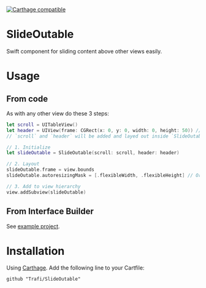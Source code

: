 [![Carthage compatible](https://img.shields.io/badge/Carthage-compatible-4BC51D.svg?style=flat)](https://github.com/Carthage/Carthage)

# SlideOutable
Swift component for sliding content above other views easily.

# Usage

## From code

As with any other view do these 3 steps:

```swift
let scroll = UITableView()
let header = UIView(frame: CGRect(x: 0, y: 0, width: 0, height: 50)) // header's `frame.height` will not change.
// `scroll` and `header` will be added and layed out inside `SlideOutable` instance.

// 1. Initialize
let slideOutable = SlideOutable(scroll: scroll, header: header)

// 2. Layout
slideOutable.frame = view.bounds
slideOutable.autoresizingMask = [.flexibleWidth, .flexibleHeight] // Or use constraints

// 3. Add to view hierarchy
view.addSubview(slideOutable)

```

## From Interface Builder
See [example project](/Example/SlideOutable).

# Installation
Using [Carthage](https://github.com/Carthage/Carthage#adding-frameworks-to-an-application). Add the following line to your Cartfile:
```
github "Trafi/SlideOutable"
```
